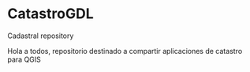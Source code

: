 # CatastroGDL
Cadastral repository

Hola a todos, repositorio destinado a compartir aplicaciones de catastro para QGIS
